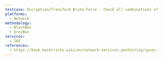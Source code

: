 ```yaml
---
testcase: Encryption/Transform Brute-force - Check all combinations of encryption, hash, auth, and DH group transforms by brute-forcing with ike-scan custom dictionaries (--trans parameter) to find valid combinations
platforms: 
  - Network
methodology: 
  - BlackBox
  - GreyBox
services:
  - IKE
references:
  - https://book.hacktricks.wiki/en/network-services-pentesting/ipsec-ike-vpn-pentesting.html
---
```

